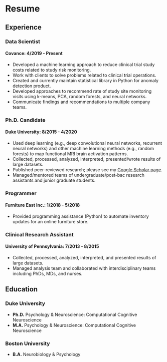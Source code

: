 # Resume

## Experience
### Data Scientist
#### Covance: 4/2019 - Present
- Developed a machine learning approach to reduce clinical trial study costs related to study risk monitoring.
- Work with clients to solve problems related to clinical trial operations.
- Created and currently maintain statistical library in Python for anomaly detection product.
- Developed approaches to recommend rate of study site monitoring visits using k-means, PCA, random forests, and neural networks.
- Communicate findings and recommendations to multiple company teams.

### Ph.D. Candidate
#### Duke University: 8/2015 - 4/2020
- Used deep learning (e.g., deep convolutional neural networks, recurrent neural networks) and other machine learning methods (e.g., random forests) to map functional MRI brain activation patterns.
- Collected, processed, analyzed, interpreted, presented/wrote results of large datasets.
- Published peer-reviewed research; please see my [Google Scholar page](https://scholar.google.com/citations?user=6cCiSr4AAAAJ&hl=en&oi=ao).
- Managed/mentored teams of undergraduate/post-bac research assistants and junior graduate students.

### Programmer
#### Furniture East Inc.: 1/2018 - 5/2018
- Provided programming assistance (Python) to automate inventory updates for an online furniture store.

### Clinical Research Assistant
#### University of Pennsylvania: 7/2013 - 8/2015
- Collected, processed, analyzed, interpreted, and presented results of large datasets.
- Managed analysis team and collaborated with interdisciplinary teams including PhDs, MDs, and nurses.


## Education
### Duke University
- **Ph.D.** Psychology & Neuroscience: Computational Cognitive Neuroscience
- **M.A.** Psychology & Neuroscience: Computational Cognitive Neuroscience

### Boston University
- **B.A.** Neurobiology & Psychology
